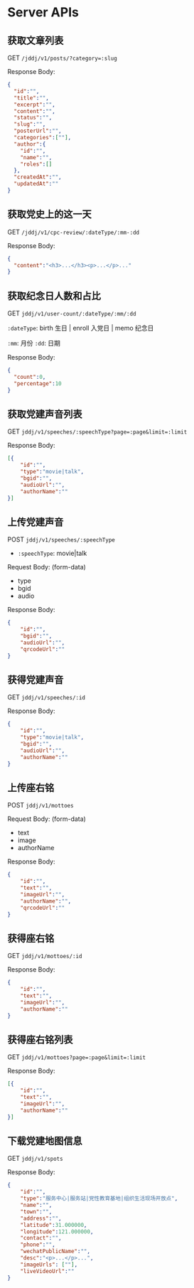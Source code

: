 Server APIs
===

获取文章列表
---
GET `/jddj/v1/posts/?category=:slug`

Response Body: 
```json
{
  "id":"",
  "title":"",
  "excerpt":"",
  "content":"",
  "status":"",
  "slug":"",
  "posterUrl":"",
  "categories":[""],
  "author":{
    "id":"",
    "name":"",
    "roles":[]
  },
  "createdAt":"",
  "updatedAt":""
}
```

获取党史上的这一天
---
GET `/jddj/v1/cpc-review/:dateType/:mm-:dd`

Response Body: 
```json
{
  "content":"<h3>...</h3><p>...</p>..."
}
```

获取纪念日人数和占比
---
GET `jddj/v1/user-count/:dateType/:mm/:dd`

`:dateType`: birth 生日 | enroll 入党日 | memo 纪念日

`:mm`: 月份
`:dd`: 日期

Response Body: 
```json
{
  "count":0,
  "percentage":10
}
```

获取党建声音列表
---
GET `jddj/v1/speeches/:speechType?page=:page&limit=:limit`

Response Body: 
```json
[{
	"id":"",
	"type":"movie|talk",
	"bgid":"",
	"audioUrl":"",
	"authorName":""
}]
```

上传党建声音
---
POST `jddj/v1/speeches/:speechType`

- `:speechType`: movie|talk

Request Body: (form-data)
- type
- bgid
- audio

Response Body: 
```json
{
	"id":"",
	"bgid":"",
	"audioUrl":"",
	"qrcodeUrl":""
}
```

获得党建声音
---
GET `jddj/v1/speeches/:id`

Response Body: 
```json
{
	"id":"",
	"type":"movie|talk",
	"bgid":"",
	"audioUrl":"",
	"authorName":""
}
```

上传座右铭
---
POST `jddj/v1/mottoes`

Request Body: (form-data)
- text
- image
- authorName

Response Body: 
```json
{
	"id":"",
	"text":"",
	"imageUrl":"",
	"authorName":"",
	"qrcodeUrl":""
}
```

获得座右铭
---
GET `jddj/v1/mottoes/:id`

Response Body: 
```json
{
	"id":"",
	"text":"",
	"imageUrl":"",
	"authorName":""
}
```

获得座右铭列表
---
GET `jddj/v1/mottoes?page=:page&limit=:limit`

Response Body: 
```json
[{
	"id":"",
	"text":"",
	"imageUrl":"",
	"authorName":""
}]
```

下载党建地图信息
---
GET `jddj/v1/spots`

Response Body: 
```json
{
	"id":"",
	"type":"服务中心|服务站|党性教育基地|组织生活现场开放点",
	"name":"",
	"town":"",
	"address":"",
	"latitude":31.000000,
	"longitude":121.000000,
	"contact":"",
	"phone":"",
	"wechatPublicName":"",
	"desc":"<p>...</p>...",
	"imageUrls": [""],
	"liveVideoUrl":""
}
```
